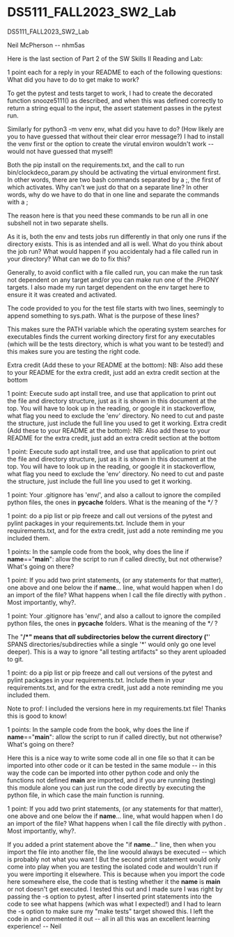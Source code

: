 # DS5111_FALL2023_SW2_Lab
DS5111_FALL2023_SW2_Lab 

Neil McPherson -- nhm5as

Here is the last section of Part 2 of the SW Skills II Reading and Lab:

1 point each for a reply in your README to each of the following questions:
What did you have to do to get make to work?

To get the pytest and tests target to work, I had to create the decorated function snooze5111() as described, and when this was defined correctly to return a string equal to the input, the assert statement passes in the pytest run.   


Similarly for python3 -m venv env, what did you have to do? (How likely are you to have guessed that without their clear error message?)
I had to install the venv first or the option to create the virutal environ wouldn't work -- would not have guessed that myself!


Both the pip install on the requirements.txt, and the call to run bin/clockdeco_param.py should be activating the virtual environment first. In other words, there are two bash commands separated by a ;, the first of which activates. Why can't we just do that on a separate line? In other words, why do we have to do that in one line and separate the commands with a ;

The reason here is that you need these commands to be run all in one subshell not in two separate shells. 


As it is, both the env and tests jobs run differently in that only one runs if the directory exists. This is as intended and all is well. What do you think about the job run? What would happen if you accidentaly had a file called run in your directory? What can we do to fix this?

Generally, to avoid conflict with a file called run, you can make the run task not dependent on any target and/or you can make run one of the .PHONY targets.  I also made my run target dependent on the env target here to ensure it it was created and activated.

The code provided to you for the test file starts with two lines, seemingly to append something to sys.path. What is the purpose of these lines?

This makes sure the PATH variable which the operating system searches for executables finds the current working directory first for any executables (which will be the tests directory, which is what you want to be tested!)  and this makes sure you are testing the right code.

Extra credit (Add these to your README at the bottom):
NB: Also add these to your README for the extra credit, just add an extra credit section at the bottom

1 point: Execute sudo apt install tree, and use that application to print out the file and directory structure, just as it is shown in this document at the top. You will have to look up in the reading, or google it in stackoverflow, what flag you need to exclude the 'env' directory. No need to cut and paste the structure, just include the full line you used to get it working.
Extra credit (Add these to your README at the bottom):
NB: Also add these to your README for the extra credit, just add an extra credit section at the bottom

1 point: Execute sudo apt install tree, and use that application to print out the file and directory structure, just as it is shown in this document at the top. You will have to look up in the reading, or google it in stackoverflow, what flag you need to exclude the 'env' directory. No need to cut and paste the structure, just include the full line you used to get it working.



1 point: Your .gitignore has 'env/', and also a callout to ignore the compiled python files, the ones in __pycache__ folders. What is the meaning of the **/* ?


1 point: do a pip list or pip freeze and call out versions of the pytest and pylint packages in your requirements.txt. Include them in your requirements.txt, and for the extra credit, just add a note reminding me you included them.


1 points: In the sample code from the book, why does the line if __name__=="__main__": allow the script to run if called directly, but not otherwise? What's going on there?


1 point: If you add two print statements, (or any statements for that matter), one above and one below the if __name__... line, what would happen when I do an import of the file? What happens when I call the file directly with python <filename>. Most importantly, why?.

1 point: Your .gitignore has 'env/', and also a callout to ignore the compiled python files, the ones in __pycache__ folders. What is the meaning of the **/* ?

The "**/*" means that *all* subdirectories below the current directory ('**' SPANS directories/subdirecties while a single '*' would only go one level deeper).   This is a way to ignore "all testing artifacts" so they arent uploaded to git.   


1 point: do a pip list or pip freeze and call out versions of the pytest and pylint packages in your requirements.txt. Include them in your requirements.txt, and for the extra credit, just add a note reminding me you included them.

Note to prof:   I included the versions here in my requirements.txt file!   Thanks this is good to know!  


1 points: In the sample code from the book, why does the line if __name__=="__main__": allow the script to run if called directly, but not otherwise? What's going on there?

Here this is a nice way to write some code all in one file so that it can be imported into other code or it can be tested in the same module -- in this way the code can be imported into other python code and only the functions not defined __main__ are imported, and if you are running (testing) this module alone you can just run the code directly by executing the python file, in which case the main function is running. 



1 point: If you add two print statements, (or any statements for that matter), one above and one below the if __name__... line, what would happen when I do an import of the file? What happens when I call the file directly with python <filename>. Most importantly, why?.

If you added a print statement above the "if __name__..." line, then when you import the file into another file, the line woould always be executed -- which is probably not what you want !   But the second print statement would only come into play when you are testing the isolated code and wouldn't run if you were importing it elsewhere.   This is because when you import the code here somewhere else, the code that is testing whether it the __name__ is __main__ or not doesn't get executed.   I tested this out and I made sure I was right by passing the -s option to pytest, after I inserted print statements into the code to see what happens (which was what I expected!) and I had to learn the -s option to make sure my "make tests" target showed this.   I left the code in and commented it out -- all in all this was an excellent learning experience!  -- Neil 